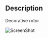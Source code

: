 Description
--------

  Decorative rotor

 ![ScreenShot](https://raw.github.com/l0gikG8/OpenEnigma/rotor/pictures/rotor.png)